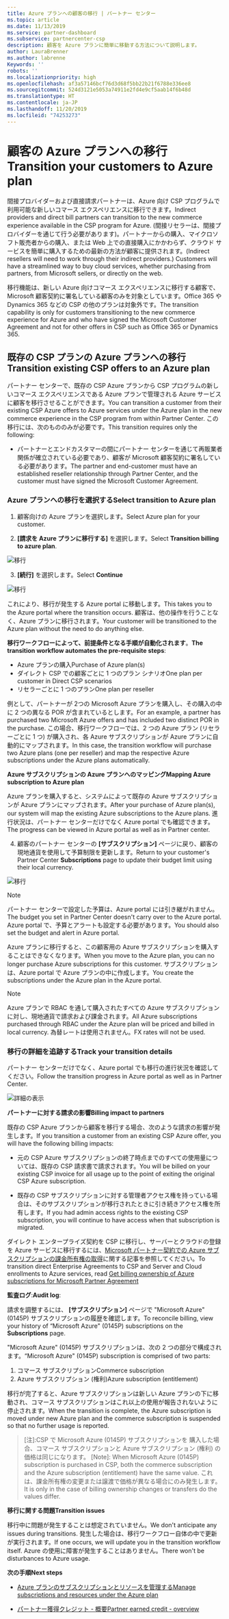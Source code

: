 ```yaml
---
title: Azure プランへの顧客の移行 | パートナー センター
ms.topic: article
ms.date: 11/13/2019
ms.service: partner-dashboard
ms.subservice: partnercenter-csp
description: 顧客を Azure プランに簡単に移動する方法について説明します。
author: LauraBrenner
ms.author: labrenne
Keywords: ''
robots: ''
ms.localizationpriority: high
ms.openlocfilehash: af3a57146bcf76d3d68f5bb22b21f6788e336ee8
ms.sourcegitcommit: 524d3121e5053a74911e2fd4e9cf5aab14f6b48d
ms.translationtype: HT
ms.contentlocale: ja-JP
ms.lasthandoff: 11/20/2019
ms.locfileid: "74253273"
---
```

# <a name="transition-your-customers-to-azure-plan"></a><span data-ttu-id="eb114-103">顧客の Azure プランへの移行</span><span class="sxs-lookup"><span data-stu-id="eb114-103">Transition your customers to Azure plan</span></span>

<span data-ttu-id="eb114-104">間接プロバイダーおよび直接請求パートナーは、Azure 向け CSP プログラムで利用可能な新しいコマース エクスペリエンスに移行できます。</span><span class="sxs-lookup"><span data-stu-id="eb114-104">Indirect providers and direct bill partners can transition to the new commerce experience available in the CSP program for Azure.</span></span> <span data-ttu-id="eb114-105">(間接リセラーは、間接プロバイダーを通じて行う必要があります)。パートナーからの購入、マイクロソフト販売者からの購入、または Web 上での直接購入にかかわらず、クラウド サービスを簡単に購入するための最新の方法が顧客に提供されます。</span><span class="sxs-lookup"><span data-stu-id="eb114-105">(Indirect resellers will need to work through their indirect providers.) Customers will have a streamlined way to buy cloud services, whether purchasing from partners, from Microsoft sellers, or directly on the web.</span></span>

<span data-ttu-id="eb114-106">移行機能は、新しい Azure 向けコマース エクスペリエンスに移行する顧客で、Microsoft 顧客契約に署名している顧客のみを対象としています。Office 365 や Dynamics 365 などの CSP の他のプランは対象外です。</span><span class="sxs-lookup"><span data-stu-id="eb114-106">The transition capability is only for customers transitioning to the new commerce experience for Azure and who have signed the Microsoft Customer Agreement and not for other offers in CSP such as Office 365 or Dynamics 365.</span></span>

## <a name="transition-existing-csp-offers-to-an-azure-plan"></a><span data-ttu-id="eb114-107">既存の CSP プランの Azure プランへの移行</span><span class="sxs-lookup"><span data-stu-id="eb114-107">Transition existing CSP offers to an Azure plan</span></span>

<span data-ttu-id="eb114-108">パートナー センターで、既存の CSP Azure プランから CSP プログラムの新しいコマース エクスペリエンスである Azure プランで管理される Azure サービスに顧客を移行させることができます。</span><span class="sxs-lookup"><span data-stu-id="eb114-108">You can transition a customer from their existing CSP Azure offers to Azure services under the Azure plan in the new commerce experience in the CSP program from within Partner Center.</span></span> <span data-ttu-id="eb114-109">この移行には、次のもののみが必要です。</span><span class="sxs-lookup"><span data-stu-id="eb114-109">This transition requires only the following:</span></span>

- <span data-ttu-id="eb114-110">パートナーとエンドカスタマーの間にパートナー センターを通じて再販業者関係が確立されている必要であり、顧客が Microsoft 顧客契約に署名している必要があります。</span><span class="sxs-lookup"><span data-stu-id="eb114-110">The partner and end-customer must have an established reseller relationship through Partner Center, and the customer must have signed the Microsoft Customer Agreement.</span></span>

### <a name="select-transition-to-azure-plan"></a><span data-ttu-id="eb114-111">Azure プランへの移行を選択する</span><span class="sxs-lookup"><span data-stu-id="eb114-111">Select transition to Azure plan</span></span>

1. <span data-ttu-id="eb114-112">顧客向けの Azure プランを選択します。</span><span class="sxs-lookup"><span data-stu-id="eb114-112">Select Azure plan for your customer.</span></span>

2. <span data-ttu-id="eb114-113">**[請求を Azure プランに移行する]** を選択します。</span><span class="sxs-lookup"><span data-stu-id="eb114-113">Select **Transition billing to azure plan**.</span></span>

![移行](images/azure/transition1.png)

3. <span data-ttu-id="eb114-115">**[続行]** を選択します。</span><span class="sxs-lookup"><span data-stu-id="eb114-115">Select **Continue**</span></span>

![移行](images/azure/transition2.png)

<span data-ttu-id="eb114-117">これにより、移行が発生する Azure portal に移動します。</span><span class="sxs-lookup"><span data-stu-id="eb114-117">This takes you to the Azure portal where the transition occurs.</span></span> <span data-ttu-id="eb114-118">顧客は、他の操作を行うことなく、Azure プランに移行されます。</span><span class="sxs-lookup"><span data-stu-id="eb114-118">Your customer will be transitioned to the Azure plan without the need to do anything else.</span></span> 

<span data-ttu-id="eb114-119">**移行ワークフローによって、前提条件となる手順が自動化されます**。</span><span class="sxs-lookup"><span data-stu-id="eb114-119">**The transition workflow automates the pre-requisite steps**:</span></span> 

- <span data-ttu-id="eb114-120">Azure プランの購入</span><span class="sxs-lookup"><span data-stu-id="eb114-120">Purchase of Azure plan(s)</span></span> 
- <span data-ttu-id="eb114-121">ダイレクト CSP での顧客ごとに 1 つのプラン シナリオ</span><span class="sxs-lookup"><span data-stu-id="eb114-121">One plan per customer in Direct CSP scenarios</span></span>  
- <span data-ttu-id="eb114-122">リセラーごとに 1 つのプラン</span><span class="sxs-lookup"><span data-stu-id="eb114-122">One plan per reseller</span></span>  

<span data-ttu-id="eb114-123">例として、パートナーが 2つの Microsoft Azure プランを購入し、その購入の中に 2 つの異なる POR が含まれているとします。</span><span class="sxs-lookup"><span data-stu-id="eb114-123">For an example, a partner has purchased two Microsoft Azure offers and has included two distinct POR in the purchase.</span></span> <span data-ttu-id="eb114-124">この場合、移行ワークフローでは、2 つの Azure プラン (リセラーごとに 1 つ) が購入され、各 Azure サブスクリプションが Azure プランに自動的にマップされます。</span><span class="sxs-lookup"><span data-stu-id="eb114-124">In this case, the transition workflow will purchase two Azure plans (one per reseller) and map the respective Azure subscriptions under the Azure plans automatically.</span></span>  

<span data-ttu-id="eb114-125">**Azure サブスクリプションの Azure プランへのマッピング**</span><span class="sxs-lookup"><span data-stu-id="eb114-125">**Mapping Azure subscription to Azure plan**</span></span>

<span data-ttu-id="eb114-126">Azure プランを購入すると、システムによって既存の Azure サブスクリプションが Azure プランにマップされます。</span><span class="sxs-lookup"><span data-stu-id="eb114-126">After your purchase of Azure plan(s), our system will map the existing Azure subscriptions to the Azure plans.</span></span> <span data-ttu-id="eb114-127">進行状況は、パートナー センターだけでなく Azure portal でも確認できます。</span><span class="sxs-lookup"><span data-stu-id="eb114-127">The progress can be viewed in Azure portal as well as in Partner center.</span></span> 

4. <span data-ttu-id="eb114-128">顧客のパートナー センターの **[サブスクリプション]** ページに戻り、顧客の現地通貨を使用して予算制限を更新します。</span><span class="sxs-lookup"><span data-stu-id="eb114-128">Return to your customer's Partner Center **Subscriptions** page to update their budget limit using their local currency.</span></span> 

![移行](images/azure/transition3.png)

>[!NOTE]
><span data-ttu-id="eb114-130">パートナー センターで設定した予算は、Azure portal には引き継がれません。</span><span class="sxs-lookup"><span data-stu-id="eb114-130">The budget you set in Partner Center doesn't carry over to the Azure portal.</span></span> <span data-ttu-id="eb114-131">Azure portal で、予算とアラートも設定する必要があります。</span><span class="sxs-lookup"><span data-stu-id="eb114-131">You should also set the budget and alert in Azure portal.</span></span>

<span data-ttu-id="eb114-132">Azure プランに移行すると、この顧客用の Azure サブスクリプションを購入することはできなくなります。</span><span class="sxs-lookup"><span data-stu-id="eb114-132">When you move to the Azure plan, you can no longer purchase Azure subscriptions for this customer.</span></span> <span data-ttu-id="eb114-133">サブスクリプションは、Azure portal で Azure プランの中に作成します。</span><span class="sxs-lookup"><span data-stu-id="eb114-133">You create the subscriptions under the Azure plan in the Azure portal.</span></span>

>[!NOTE]
> <span data-ttu-id="eb114-134">Azure プランで RBAC を通して購入されたすべての Azure サブスクリプションに対し、現地通貨で請求および課金されます。</span><span class="sxs-lookup"><span data-stu-id="eb114-134">All Azure subscriptions purchased through RBAC under the Azure plan will be priced and billed in local currency.</span></span> <span data-ttu-id="eb114-135">為替レートは使用されません。</span><span class="sxs-lookup"><span data-stu-id="eb114-135">FX rates will not be used.</span></span>

### <a name="track-your-transition-details"></a><span data-ttu-id="eb114-136">移行の詳細を追跡する</span><span class="sxs-lookup"><span data-stu-id="eb114-136">Track your transition details</span></span>

<span data-ttu-id="eb114-137">パートナー センターだけでなく、Azure portal でも移行の進行状況を確認してください。</span><span class="sxs-lookup"><span data-stu-id="eb114-137">Follow the transition progress in Azure portal as well as in Partner Center.</span></span>

![詳細の表示](images/azure/details1.png)

<span data-ttu-id="eb114-139">**パートナーに対する請求の影響**</span><span class="sxs-lookup"><span data-stu-id="eb114-139">**Billing impact to partners**</span></span>

<span data-ttu-id="eb114-140">既存の CSP Azure プランから顧客を移行する場合、次のような請求の影響が発生します。</span><span class="sxs-lookup"><span data-stu-id="eb114-140">If you transition a customer from an existing CSP Azure offer, you will have the following billing impacts:</span></span>

- <span data-ttu-id="eb114-141">元の CSP Azure サブスクリプションの終了時点までのすべての使用量については、既存の CSP 請求書で請求されます。</span><span class="sxs-lookup"><span data-stu-id="eb114-141">You will be billed on your existing CSP invoice for all usage up to the point of exiting the original CSP Azure subscription.</span></span>

- <span data-ttu-id="eb114-142">既存の CSP サブスクリプションに対する管理者アクセス権を持っている場合は、そのサブスクリプションが移行されたときに引き続きアクセス権を所有します。</span><span class="sxs-lookup"><span data-stu-id="eb114-142">If you had admin access rights to the existing CSP subscription, you will continue to have access when that subscription is migrated.</span></span>

<span data-ttu-id="eb114-143">ダイレクト エンタープライズ契約を CSP に移行し、サーバーとクラウドの登録を Azure サービスに移行するには、[Microsoft パートナー契約での Azure サブスクリプションの課金所有権の取得](https://docs.microsoft.com/azure/billing/mpa-request-ownership)に関する記事を参照してください。</span><span class="sxs-lookup"><span data-stu-id="eb114-143">To transition direct Enterprise Agreements to CSP and Server and Cloud enrollments to Azure services, read [Get billing ownership of Azure subscriptions for Microsoft Partner Agreement](https://docs.microsoft.com/azure/billing/mpa-request-ownership)</span></span>

<span data-ttu-id="eb114-144">**監査ログ**:</span><span class="sxs-lookup"><span data-stu-id="eb114-144">**Audit log**:</span></span>

<span data-ttu-id="eb114-145">請求を調整するには、 **[サブスクリプション]** ページで "Microsoft Azure" (0145P) サブスクリプションの履歴を確認します。</span><span class="sxs-lookup"><span data-stu-id="eb114-145">To reconcile billing, view your history of “Microsoft Azure" (0145P) subscriptions on the **Subscriptions** page.</span></span> 

<span data-ttu-id="eb114-146">"Microsoft Azure" (0145P) サブスクリプションは、次の 2 つの部分で構成されます。</span><span class="sxs-lookup"><span data-stu-id="eb114-146">“Microsoft Azure" (0145P) subscription is comprised of two parts:</span></span>
1. <span data-ttu-id="eb114-147">コマース サブスクリプション</span><span class="sxs-lookup"><span data-stu-id="eb114-147">Commerce subscription</span></span> 
2. <span data-ttu-id="eb114-148">Azure サブスクリプション (権利)</span><span class="sxs-lookup"><span data-stu-id="eb114-148">Azure subscription (entitlement)</span></span>

<span data-ttu-id="eb114-149">移行が完了すると、Azure サブスクリプションは新しい Azure プランの下に移動され、コマース サブスクリプションはこれ以上の使用が報告されないように停止されます。</span><span class="sxs-lookup"><span data-stu-id="eb114-149">When the transition is complete, the Azure subscription is moved under new Azure plan and the commerce subscription is suspended so that no further usage is reported.</span></span>  

>[注]:CSP で Microsoft Azure (0145P) サブスクリプションを 購入した場合、コマース サブスクリプションと Azure サブスクリプション (権利) の価格は同じになります。
>[Note]: When Microsoft Azure (0145P) subscription is purchased in CSP, both the commerce subscription and the Azure subscription (entitlement) have the same value. <span data-ttu-id="eb114-151">これは、課金所有権の変更または譲渡で価格が異なる場合にのみ発生します。</span><span class="sxs-lookup"><span data-stu-id="eb114-151">It is only in the case of billing ownership changes or transfers do the values differ.</span></span> 

<span data-ttu-id="eb114-152">**移行に関する問題**</span><span class="sxs-lookup"><span data-stu-id="eb114-152">**Transition issues**</span></span>

<span data-ttu-id="eb114-153">移行中に問題が発生することは想定されていません。</span><span class="sxs-lookup"><span data-stu-id="eb114-153">We don't anticipate any issues during transitions.</span></span> <span data-ttu-id="eb114-154">発生した場合は、移行ワークフロー自体の中で更新が実行されます。</span><span class="sxs-lookup"><span data-stu-id="eb114-154">If one occurs, we will update you in the transition workflow itself.</span></span> <span data-ttu-id="eb114-155">Azure の使用に障害が発生することはありません。</span><span class="sxs-lookup"><span data-stu-id="eb114-155">There won't be disturbances to Azure usage.</span></span>  

<span data-ttu-id="eb114-156">**次の手順**</span><span class="sxs-lookup"><span data-stu-id="eb114-156">**Next steps**</span></span>

- [<span data-ttu-id="eb114-157">Azure プランのサブスクリプションとリソースを管理する</span><span class="sxs-lookup"><span data-stu-id="eb114-157">Manage subscriptions and resources under the Azure plan</span></span>](azure-plan-manage.md)

- [<span data-ttu-id="eb114-158">パートナー獲得クレジット - 概要</span><span class="sxs-lookup"><span data-stu-id="eb114-158">Partner earned credit - overview</span></span>](partner-earned-credit.md)



